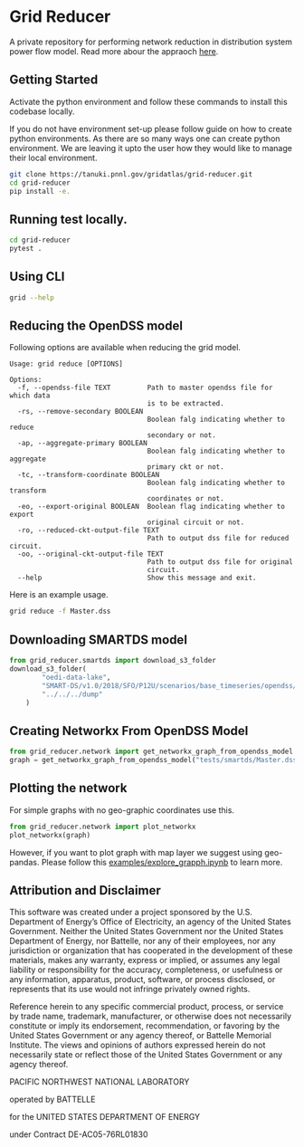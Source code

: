 # Grid Reducer

A private repository for performing network reduction in distribution system power flow model. Read more abour the appraoch [here](./docs/approach.md).

## Getting Started 

Activate the python environment and follow these commands to install this codebase locally.

If you do not have environment set-up please follow guide on how to create python environments.
As there are so many ways one can create python environment. We are leaving it upto the user how they would like to
manage their local environment. 

```bash
git clone https://tanuki.pnnl.gov/gridatlas/grid-reducer.git
cd grid-reducer
pip install -e.
```

## Running test locally.

```bash
cd grid-reducer
pytest .
```

## Using CLI

```bash
grid --help
```

## Reducing the OpenDSS model

Following options are available when reducing the grid model.

```cli
Usage: grid reduce [OPTIONS]

Options:
  -f, --opendss-file TEXT         Path to master opendss file for which data
                                  is to be extracted.
  -rs, --remove-secondary BOOLEAN
                                  Boolean falg indicating whether to reduce
                                  secondary or not.
  -ap, --aggregate-primary BOOLEAN
                                  Boolean falg indicating whether to aggregate
                                  primary ckt or not.
  -tc, --transform-coordinate BOOLEAN
                                  Boolean falg indicating whether to transform
                                  coordinates or not.
  -eo, --export-original BOOLEAN  Boolean flag indicating whether to export
                                  original circuit or not.
  -ro, --reduced-ckt-output-file TEXT
                                  Path to output dss file for reduced circuit.
  -oo, --original-ckt-output-file TEXT
                                  Path to output dss file for original
                                  circuit.
  --help                          Show this message and exit.
```

Here is an example usage.

```bash
grid reduce -f Master.dss
```

## Downloading SMARTDS model

```python
from grid_reducer.smartds import download_s3_folder
download_s3_folder(
        "oedi-data-lake", 
        "SMART-DS/v1.0/2018/SFO/P12U/scenarios/base_timeseries/opendss/p12uhs0_1247/p12uhs0_1247--p12udt1266/", 
        "../../../dump"
    )
```

## Creating Networkx From OpenDSS Model

```python 
from grid_reducer.network import get_networkx_graph_from_opendss_model
graph = get_networkx_graph_from_opendss_model("tests/smartds/Master.dss")
```

## Plotting the network

For simple graphs with no geo-graphic coordinates use this.

```python
from grid_reducer.network import plot_networkx
plot_networkx(graph)
```

However, if you want to plot graph with map layer we suggest using geo-pandas.
Please follow this [examples/explore_grapph.ipynb](./examples/explore_graph.ipynb) to learn more. 

## Attribution and Disclaimer

This software was created under a project sponsored by the U.S. Department of Energy’s Office of Electricity, an agency of the United States Government. Neither the United States Government nor the United States Department of Energy, nor Battelle, nor any of their employees, nor any jurisdiction or organization that has cooperated in the development of these materials, makes any warranty, express or implied, or assumes any legal liability or responsibility for the accuracy, completeness, or usefulness or any information, apparatus, product, software, or process disclosed, or represents that its use would not infringe privately owned rights.

Reference herein to any specific commercial product, process, or service by trade name, trademark, manufacturer, or otherwise does not necessarily constitute or imply its endorsement, recommendation, or favoring by the United States Government or any agency thereof, or Battelle Memorial Institute. The views and opinions of authors expressed herein do not necessarily state or reflect those of the United States Government or any agency thereof.

PACIFIC NORTHWEST NATIONAL LABORATORY 

operated by BATTELLE 

for the UNITED STATES DEPARTMENT OF ENERGY 

under Contract DE-AC05-76RL01830